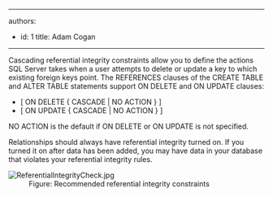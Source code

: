 

---
authors:
  - id: 1
    title: Adam Cogan
---




<span class='intro'> <p>Cascading referential integrity constraints allow you to define the actions SQL Server takes when a user attempts to delete or update a key to which existing foreign keys point. The REFERENCES clauses of the CREATE TABLE and ALTER TABLE statements support ON DELETE and ON UPDATE clauses&#58;</p><ul><li>[ ON DELETE &#123; CASCADE | NO ACTION &#125; ]</li><li>[ ON UPDATE &#123; CASCADE | NO ACTION &#125; ]</li></ul><p class="ssw15-rteElement-P">NO ACTION is the default if ON DELETE or ON UPDATE is not specified.​​<br></p> </span>

<p>​Relationships should always have referential integrity turned on. If you turned it on after data has been added, you may have data in your database that violates your referential integrity rules.<br></p><dl class="image"><dt><img src="/PublishingImages/ReferentialIntegrityCheck.jpg" alt="ReferentialIntegrityCheck.jpg" /></dt><dd>Figure&#58; Recommended referential integrity constraints</dd></dl>



